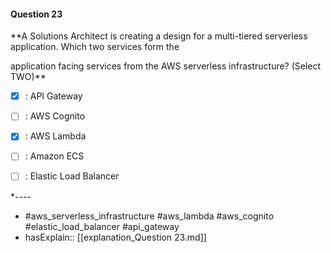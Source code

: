 #### Question  23

**A Solutions Architect is creating a design for a multi-tiered serverless application. Which two services form the

application facing services from the AWS serverless infrastructure? (Select TWO)**

- [x] :  API Gateway

- [ ] :  AWS Cognito

- [x] :  AWS Lambda

- [ ] :  Amazon ECS

- [ ] :  Elastic Load Balancer

*----

- #aws_serverless_infrastructure #aws_lambda #aws_cognito #elastic_load_balancer #api_gateway
- hasExplain:: [[explanation_Question  23.md]]
